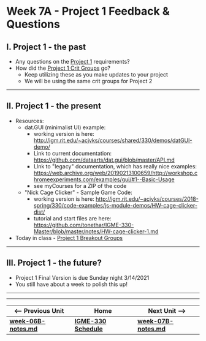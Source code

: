 <!-- # Week 7A - More WebAudio -->

<!--
## I. Overview
1) Today's Lecture & Demo: More WebAudio:
    - [Web Audio IV - Audio Concepts Review](https://github.com/tonethar/IGME-330-Master/blob/master/notes/demo-web-audio-4.md)
    - [Web Audio V - The WebAudio Convolver Node](https://github.com/tonethar/IGME-330-Master/blob/master/notes/demo-web-audio-5.md)
-->

# Week 7A - Project 1 Feedback & Questions

## I. Project 1 - the past
- Any questions on the [Project 1](../projects/project-1.md) requirements?
- How did the [Project 1 Crit Groups](p1-crit-groups.md) go?
  - Keep utilizing these as you make updates to your project
  - We will be using the same crit groups for Project 2

<hr>

## II. Project 1 - the present
- Resources:
  - dat.GUI (minimalist UI) example:
    - working version is here: http://igm.rit.edu/~acjvks/courses/shared/330/demos/datGUI-demo/
    - Link to current documentation: https://github.com/dataarts/dat.gui/blob/master/API.md
    - Llnk to "legacy" documentation, which has really nice examples: https://web.archive.org/web/20190213100659/http://workshop.chromeexperiments.com/examples/gui/#1--Basic-Usage
    - see myCourses for a ZIP of the code
  - "Nick Cage Clicker" - Sample Game Code:
    - working version is here: http://igm.rit.edu/~acjvks/courses/2018-spring/330/code-examples/js-module-demos/HW-cage-clicker-dist/
    - tutorial and start files are here: https://github.com/tonethar/IGME-330-Master/blob/master/notes/HW-cage-clicker-1.md
- Today in class - [Project 1 Breakout Groups](../projects/project-1-breakout-groups.md)

<hr>

## III. Project 1 - the future?
- Project 1 Final Version is due Sunday night 3/14/2021
- You still have about a week to polish this up!

<hr><hr>

| <-- Previous Unit | Home | Next Unit -->
| --- | --- | --- 
| [**week-06B-notes.md**](week-06B-notes.md)     |  [**IGME-330 Schedule**](../schedule.md) | [**week-07B-notes.md**](week-07B-notes.md)

